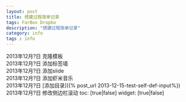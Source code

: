 ```yaml
---
layout: post
title: 搭建过程简单记录
tags: FarBox Dropbo
description: "搭建过程简单记录"
category: info
tags : info
---
```


2013年12月?日   克隆模板    
2013年12月?日   添加标签墙    
2013年12月?日   添加slide     
2013年12月?日   添加虾米音乐    
2013年12月?日   [添加目录]({% post_url 2013-12-15-test-self-def-input%})  
2013年12月?日   修改侧边栏滚动 toc: [true|false]   widget: [true|false]

<!--end_excerpt-->
